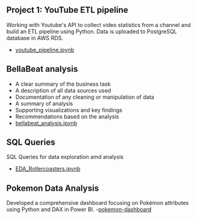 ## Project 1: YouTube ETL pipeline
Working with Youtube's API to collect video statistics from a channel and build an ETL pipeline using Python.
Data is uploaded to PostgreSQL database in AWS RDS.

- [youtube_pipeline.ipynb](https://github.com/RadoslawJDA/Portfolio/blob/main/YouTube-pipeline/youtube_pipeline.ipynb)


## BellaBeat analysis
- A clear summary of the business task
- A description of all data sources used
- Documentation of any cleaning or manipulation of data
- A summary of analysis
- Supporting visualizations and key findings
- Recommendations based on the analysis
- [bellabeat_analysis.ipynb](https://github.com/RadoslawJDA/Portfolio/blob/main/BellaBeat_analysis/bellabeat_analysis.ipynb)

## SQL Queries
SQL Queries for data exploration amd analysis
- [EDA_Rollercoasters.ipynb](https://github.com/RadoslawJDA/Portfolio/blob/main/Rollercoaster-EDA/EDA_Rollercoasters.ipynb)


## Pokemon Data Analysis
Developed a comprehensive dashboard focusing on Pokémon attributes using Python and DAX  in Power BI.
-[pokemon-dashboard](https://www.novypro.com/project/pokemon-dashboard-1)